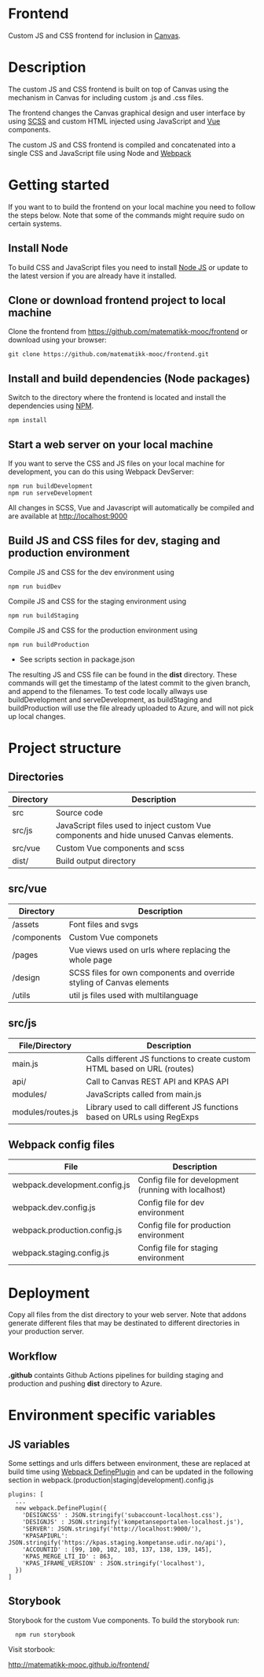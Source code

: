 # Frontend

Custom JS and CSS frontend for inclusion in [Canvas](http://www.instructure.com/).

# Description

The custom JS and CSS frontend is built on top of Canvas using the mechanism in Canvas for including custom .js and .css files.

The frontend changes the Canvas graphical design and user interface by using [SCSS](https://sass-lang.com/) and custom HTML injected using JavaScript and [Vue](https://vuejs.org/) components.

The custom JS and CSS frontend is compiled and concatenated into a single CSS and JavaScript file using Node and [Webpack](https://webpack.js.org/)

# Getting started

If you want to to build the frontend on your local machine you need to follow the steps below. Note that some of the commands might require sudo on certain systems.

## Install Node

To build CSS and JavaScript files you need to install [Node JS](http://nodejs.org) or update to the latest version if you are already have it installed.

## Clone or download frontend project to local machine

Clone the frontend from https://github.com/matematikk-mooc/frontend or download using your browser:

```
git clone https://github.com/matematikk-mooc/frontend.git
```

## Install and build dependencies (Node packages)

Switch to the directory where the frontend is located and install the dependencies using [NPM](https://www.npmjs.com/).


```
npm install
```


## Start a web server on your local machine

If you want to serve the CSS and JS files on your local machine for development, you can do this using Webpack DevServer:

```
npm run buildDevelopment
npm run serveDevelopment
```

All changes in SCSS, Vue and Javascript will automatically be compiled and are available at [http://localhost:9000](http://localhost:9000/)


## Build JS and CSS files for dev, staging and production environment
Compile JS and CSS for the dev environment using

```
npm run buidDev
```

Compile JS and CSS for the staging environment using

```
npm run buildStaging
```
Compile JS and CSS for the production environment using

```
npm run buildProduction
```


* See scripts section in package.json

The resulting JS and CSS file can be found in the **dist** directory. These commands will get the timestamp of the latest commit to the given branch, and append to the filenames.
To test code locally allways use buildDevelopment and serveDevelopment, as buildStaging and buildProduction will use the file already uploaded to Azure, and will not pick up local changes.

# Project structure

## Directories

| Directory     | Description                               |
| ------------- | ----------------------------------------- |
| src           | Source code                               |
| src/js        | JavaScript files used to inject custom Vue components and hide unused Canvas elements.
| src/vue       | Custom Vue components and scss            |
| dist/         | Build output directory                    |

## src/vue

| Directory     | Description                               |
| ------------- | ----------------------------------------- |
| /assets       | Font files and svgs                       |
| /components   | Custom Vue componets                      |
| /pages        | Vue views used on urls where replacing the whole page |
| /design       | SCSS files for own components and override styling of Canvas elements                   |
| /utils        | util js files used with multilanguage     |

## src/js

| File/Directory              | Description                                                              |
| ----------------- | ------------------------------------------------------------------------ |
| main.js           | Calls different JS functions to create custom HTML based on URL (routes) |
| api/        | Call to Canvas REST API and KPAS API                   |
| modules/          | JavaScripts called from main.js                  |
| modules/routes.js | Library used to call different JS functions based on URLs using RegExps  |

## Webpack config files

| File                          | Description                                 |
| ------------------------------|---------------------------------------------|
| webpack.development.config.js | Config file for development (running with localhost)                 |
| webpack.dev.config.js     | Config file for dev environment         |
| webpack.production.config.js  | Config file for production environment      |
| webpack.staging.config.js     | Config file for staging environment         |


# Deployment

Copy all files from the dist directory to your web server.
Note that addons generate different files that may be destinated to different directories in your production server.

## Workflow

**.github** containts Github Actions pipelines for building staging and production and pushing **dist** directory to Azure.

# Environment specific variables

## JS variables
Some settings and urls differs between environment, these are replaced at build time using [Webpack DefinePlugin](https://webpack.js.org/plugins/define-plugin/) and can be updated in the following section in webpack.(production|staging|development).config.js

```
plugins: [
  ...
  new webpack.DefinePlugin({
    'DESIGNCSS' : JSON.stringify('subaccount-localhost.css'),
    'DESIGNJS' : JSON.stringify('kompetanseportalen-localhost.js'),
    'SERVER': JSON.stringify('http://localhost:9000/'),
    'KPASAPIURL': JSON.stringify('https://kpas.staging.kompetanse.udir.no/api'),
    'ACCOUNTID' : [99, 100, 102, 103, 137, 138, 139, 145],
    'KPAS_MERGE_LTI_ID' : 863,
    'KPAS_IFRAME_VERSION' : JSON.stringify('localhost'),
  })
]
```

## Storybook

Storybook for the custom Vue components. To build the storybook run:
  ```
    npm run storybook
  ```
Visit storbook:

http://matematikk-mooc.github.io/frontend/
